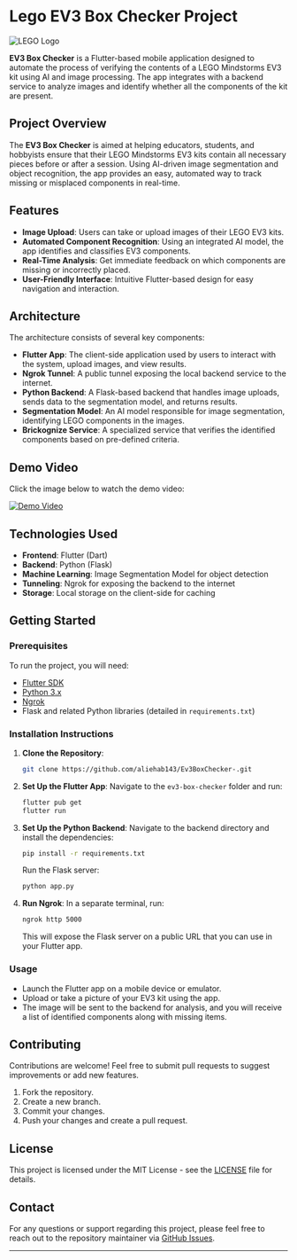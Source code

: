 
# **Lego EV3 Box Checker Project**
![LEGO Logo](https://logos-world.net/wp-content/uploads/2020/09/LEGO-Symbol.png)

**EV3 Box Checker** is a Flutter-based mobile application designed to automate the process of verifying the contents of a LEGO Mindstorms EV3 kit using AI and image processing. The app integrates with a backend service to analyze images and identify whether all the components of the kit are present.

## **Project Overview**

The **EV3 Box Checker** is aimed at helping educators, students, and hobbyists ensure that their LEGO Mindstorms EV3 kits contain all necessary pieces before or after a session. Using AI-driven image segmentation and object recognition, the app provides an easy, automated way to track missing or misplaced components in real-time.

## **Features**

- **Image Upload**: Users can take or upload images of their LEGO EV3 kits.
- **Automated Component Recognition**: Using an integrated AI model, the app identifies and classifies EV3 components.
- **Real-Time Analysis**: Get immediate feedback on which components are missing or incorrectly placed.
- **User-Friendly Interface**: Intuitive Flutter-based design for easy navigation and interaction.

## **Architecture**

The architecture consists of several key components:
- **Flutter App**: The client-side application used by users to interact with the system, upload images, and view results.
- **Ngrok Tunnel**: A public tunnel exposing the local backend service to the internet.
- **Python Backend**: A Flask-based backend that handles image uploads, sends data to the segmentation model, and returns results.
- **Segmentation Model**: An AI model responsible for image segmentation, identifying LEGO components in the images.
- **Brickognize Service**: A specialized service that verifies the identified components based on pre-defined criteria.

## **Demo Video**

Click the image below to watch the demo video:

[![Demo Video](https://img.youtube.com/vi/-l1dDFbryz4/0.jpg)](https://youtu.be/-l1dDFbryz4)


## **Technologies Used**

- **Frontend**: Flutter (Dart)
- **Backend**: Python (Flask)
- **Machine Learning**: Image Segmentation Model for object detection
- **Tunneling**: Ngrok for exposing the backend to the internet
- **Storage**: Local storage on the client-side for caching

## **Getting Started**

### **Prerequisites**
To run the project, you will need:
- [Flutter SDK](https://flutter.dev/docs/get-started/install)
- [Python 3.x](https://www.python.org/)
- [Ngrok](https://ngrok.com/)
- Flask and related Python libraries (detailed in `requirements.txt`)

### **Installation Instructions**

1. **Clone the Repository**:
   ```bash
   git clone https://github.com/aliehab143/Ev3BoxChecker-.git
   ```
   
2. **Set Up the Flutter App**:
   Navigate to the `ev3-box-checker` folder and run:
   ```bash
   flutter pub get
   flutter run
   ```

3. **Set Up the Python Backend**:
   Navigate to the backend directory and install the dependencies:
   ```bash
   pip install -r requirements.txt
   ```
   Run the Flask server:
   ```bash
   python app.py
   ```

4. **Run Ngrok**:
   In a separate terminal, run:
   ```bash
   ngrok http 5000
   ```
   This will expose the Flask server on a public URL that you can use in your Flutter app.

### **Usage**

- Launch the Flutter app on a mobile device or emulator.
- Upload or take a picture of your EV3 kit using the app.
- The image will be sent to the backend for analysis, and you will receive a list of identified components along with missing items.

## **Contributing**

Contributions are welcome! Feel free to submit pull requests to suggest improvements or add new features.

1. Fork the repository.
2. Create a new branch.
3. Commit your changes.
4. Push your changes and create a pull request.

## **License**

This project is licensed under the MIT License - see the [LICENSE](LICENSE) file for details.

## **Contact**

For any questions or support regarding this project, please feel free to reach out to the repository maintainer via [GitHub Issues](https://github.com/aliehab143/Ev3BoxChecker-/issues).

---
